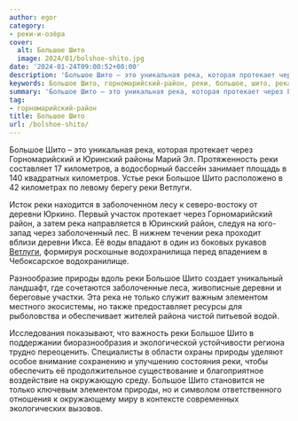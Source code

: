 ```yaml
---
author: egor
category:
- реки-и-озёра
cover:
  alt: Большое Шито
  image: 2024/01/bolshoe-shito.jpg
date: '2024-01-24T09:00:52+00:00'
description: 'Большое Шито – это уникальная река, которая протекает через Горномарийский и Юринский районы Марий Эл. Протяженность реки составляет 17 километров, а...'
keywords: Большое Шито, горномарийский-район, реки, большое, шито, река, деревни, природы, протекает, горномарийский, юринский, километров, ветлуги, район, только, элементом, это
summary: 'Большое Шито – это уникальная река, которая протекает через Горномарийский и Юринский районы Марий Эл. Протяженность реки составляет 17 километров, а...'
tag:
- горномарийский-район
title: Большое Шито
url: /bolshoe-shito/
---
```


Большое Шито – это уникальная река, которая протекает через Горномарийский и Юринский районы Марий Эл. Протяженность реки составляет 17 километров, а водосборный бассейн занимает площадь в 140 квадратных километров. Устье реки Большое Шито расположено в 42 километрах по левому берегу реки Ветлуги.

Исток реки находится в заболоченном лесу к северо-востоку от деревни Юркино. Первый участок протекает через Горномарийский район, а затем река направляется в Юринский район, следуя на юго-запад через заболоченный лес. В нижнем течении река проходит вблизи деревни Икса. Её воды впадают в один из боковых рукавов [Ветлуги](/river_mariel/), формируя роскошные водохранилища перед впадением в Чебоксарское водохранилище.

Разнообразие природы вдоль реки Большое Шито создает уникальный ландшафт, где сочетаются заболоченные леса, живописные деревни и береговые участки. Эта река не только служит важным элементом местного экосистемы, но также предоставляет ресурсы для рыболовства и обеспечивает жителей района чистой питьевой водой.

Исследования показывают, что важность реки Большое Шито в поддержании биоразнообразия и экологической устойчивости региона трудно переоценить. Специалисты в области охраны природы уделяют особое внимание сохранению и улучшению состояния реки, чтобы обеспечить её продолжительное существование и благоприятное воздействие на окружающую среду. Большое Шито становится не только ключевым элементом природы, но и символом ответственного отношения к окружающему миру в контексте современных экологических вызовов.